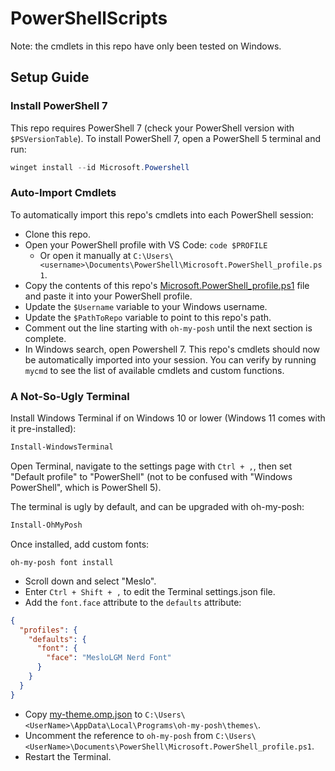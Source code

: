 # PowerShellScripts

Note: the cmdlets in this repo have only been tested on Windows.

## Setup Guide

### Install PowerShell 7

This repo requires PowerShell 7 (check your PowerShell version with `$PSVersionTable`). To install PowerShell 7, open a PowerShell 5 terminal and run:

```PowerShell
winget install --id Microsoft.Powershell
```

### Auto-Import Cmdlets

To automatically import this repo's cmdlets into each PowerShell session:

- Clone this repo.
- Open your PowerShell profile with VS Code: `code $PROFILE`
  - Or open it manually at `C:\Users\<username>\Documents\PowerShell\Microsoft.PowerShell_profile.ps1`.
- Copy the contents of this repo's [Microsoft.PowerShell_profile.ps1](profile/Microsoft.PowerShell_profile.ps1) file and paste it into your PowerShell profile.
- Update the `$Username` variable to your Windows username.
- Update the `$PathToRepo` variable to point to this repo's path.
- Comment out the line starting with `oh-my-posh` until the next section is complete.
- In Windows search, open Powershell 7. This repo's cmdlets should now be automatically imported into your session. You can verify by running `mycmd` to see the list of available cmdlets and custom functions.

### A Not-So-Ugly Terminal

Install Windows Terminal if on Windows 10 or lower (Windows 11 comes with it pre-installed):

```PowerShell
Install-WindowsTerminal
```

Open Terminal, navigate to the settings page with `Ctrl + ,`, then set "Default profile" to "PowerShell" (not to be confused with "Windows PowerShell", which is PowerShell 5).

The terminal is ugly by default, and can be upgraded with oh-my-posh:

```PowerShell
Install-OhMyPosh
```

Once installed, add custom fonts:

```
oh-my-posh font install
```

- Scroll down and select "Meslo".
- Enter `Ctrl + Shift + ,` to edit the Terminal settings.json file.
- Add the `font.face` attribute to the `defaults` attribute:

```json
{
  "profiles": {
    "defaults": {
      "font": {
        "face": "MesloLGM Nerd Font"
      }
    }
  }
}
```

- Copy [my-theme.omp.json](profile/my-theme.omp.json) to `C:\Users\<UserName>\AppData\Local\Programs\oh-my-posh\themes\`.
- Uncomment the reference to `oh-my-posh` from `C:\Users\<UserName>\Documents\PowerShell\Microsoft.PowerShell_profile.ps1`.
- Restart the Terminal.
